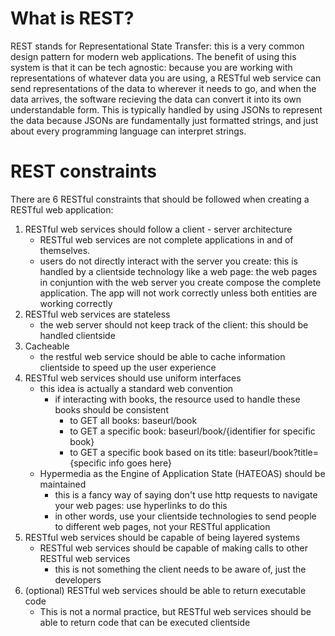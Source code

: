 # What is REST?
REST stands for Representational State Transfer: this is a very common design pattern for modern web applications. The benefit of using this system is that it can be tech agnostic: because you are working with representations of whatever data you are using, a RESTful web service can send representations of the data to wherever it needs to go, and when the data arrives, the software recieving the data can convert it into its own understandable form. This is typically handled by using JSONs to represent the data because JSONs are fundamentally just formatted strings, and just about every programming language can interpret strings. 

# REST constraints
There are 6 RESTful constraints that should be followed when creating a RESTful web application:
1. RESTful web services should follow a client - server architecture
    - RESTful web services are not complete applications in and of themselves. 
    - users do not directly interact with the server you create: this is handled by a clientside technology like a web page: the web pages in conjuntion with the web server you create compose the complete application. The app will not work correctly unless both entities are working correctly
2. RESTful web services are stateless
    - the web server should not keep track of the client: this should be handled clientside
3. Cacheable
    - the restful web service should be able to cache information clientside to speed up the user experience
4. RESTful web services should use uniform interfaces
    - this idea is actually a standard web convention
        - if interacting with books, the resource used to handle these books should be consistent
            - to GET all books: baseurl/book
            - to GET a specific book: baseurl/book/{identifier for specific book}
            - to GET a specific book based on its title: baseurl/book?title={specific info goes here}
    - Hypermedia as the Engine of Application State (HATEOAS) should be maintained
        - this is a fancy way of saying don't use http requests to navigate your web pages: use hyperlinks to do this
        - in other words, use your clientside technologies to send people to different web pages, not your RESTful application
5. RESTful web services should be capable of being layered systems
    - RESTful web services should be capable of making calls to other RESTful web services
        - this is not something the client needs to be aware of, just the developers
6. (optional) RESTful web services should be able to return executable code
    - This is not a normal practice, but RESTful web services should be able to return code that can be executed clientside